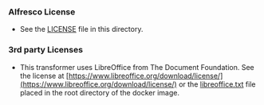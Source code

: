 ### Alfresco License

* See the [LICENSE](LICENSE) file in this directory.

### 3rd party Licenses

* This transformer uses LibreOffice from The Document Foundation. See the license at
 [https://www.libreoffice.org/download/license/](https://www.libreoffice.org/download/license/)
 or the [libreoffice.txt](https://github.com/Alfresco/acs-community-packaging/blob/master/zip/src/main/resources/licenses/3rd-party/libreoffice.txt)
 file placed in the root directory of the docker image.